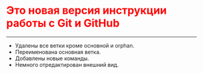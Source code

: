 # <span style='color:red'>**Это новая версия инструкции работы с Git и GitHub** </span>
---
* Удалены все ветки кроме основной и orphan.
* Переименована основная ветка.
* Добавлены новые команды.
* Немного отредактирован внешний вид.